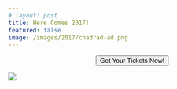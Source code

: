```yaml
---
# layout: post
title: Here Comes 2017!
featured: false
image: /images/2017/chadrad-ad.png
---
```


<form action="https://postplayhousetickets.universitytickets.com/user_pages/event_listings.asp" method="link" style="text-align: center;">
  <button class="online">Get Your Tickets Now!</button>
</form>

<img src="/images/2017/chadrad-ad.png" style="display: block; margin: auto;" />
